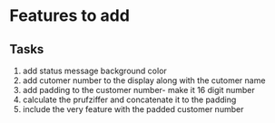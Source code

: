 # Features to add

## Tasks
1. add status message background color
2. add cutomer number to the display along with the cutomer name
3. add padding to the customer number- make it 16 digit number
4. calculate the prufziffer and concatenate it to the padding
6. include the very feature with the padded customer number